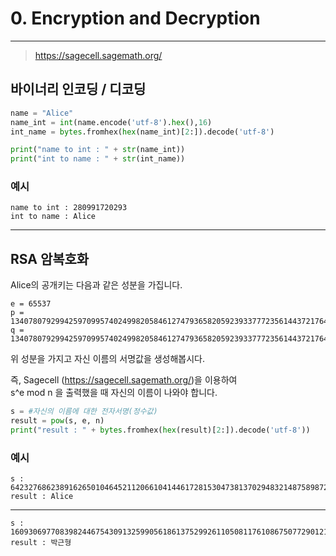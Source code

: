 # 0. Encryption and Decryption

---   

> https://sagecell.sagemath.org/

## 바이너리 인코딩 / 디코딩
```python
name = "Alice"
name_int = int(name.encode('utf-8').hex(),16)
int_name = bytes.fromhex(hex(name_int)[2:]).decode('utf-8')

print("name to int : " + str(name_int))
print("int to name : " + str(int_name))
```

### 예시  
    name to int : 280991720293
    int to name : Alice

---

## RSA 암복호화
Alice의 공개키는 다음과 같은 성분을 가집니다.
```
e = 65537  
p = 13407807929942597099574024998205846127479365820592393377723561443721764030073546976801874298166903427690031858186486050853753882811946569946433649006084171
q = 13407807929942597099574024998205846127479365820592393377723561443721764030073546976801874298166903427690031858186486050853753882811946569946433649007084257
```

위 성분을 가지고 자신 이름의 서명값을 생성해봅시다.

즉, Sagecell (https://sagecell.sagemath.org/)을 이용하여  
s^e mod n 을 출력했을 때 자신의 이름이 나와야 합니다.

```python
s = #자신의 이름에 대한 전자서명(정수값)
result = pow(s, e, n)
print("result : " + bytes.fromhex(hex(result)[2:]).decode('utf-8'))
```

### 예시
    s : 64232768623891626501046452112066104144617281530473813702948321487589872403142105629193400508849682241696939818702231685325626230219331175757028988429598255094676718802181379001948306460956966973097952309004323556604528705846292139834655825623915642106980179605424874248652306407722480340239391880435877857829
    result : Alice
---
    s : 160930697708398244675430913259905618613752992611050811761086750772901219149928034252655430257738531915805774242616843089501757742509200363017090021593617926656750009408473329573314587086267499681090021864416725136514741586004862332088191058209639019112883018895830866313377662780120688836341730489148961192477
    result : 박근형

